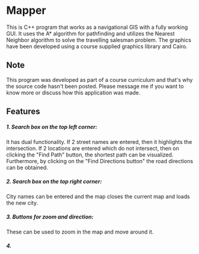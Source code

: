 # Mapper

This is C++ program that works as a navigational GIS with a fully working GUI. It uses the A* algorithm for pathfinding and utilizes the Nearest Neighbor algorithm to solve the travelling salesman problem. The graphics have been developed using a course supplied graphics library and Cairo.

## Note

This program was developed as part of a course curriculum and that's why the source code hasn't been posted. Please message me if you want to know more or discuss how this application was made. 

## Features

##### 1. Search box on the top left corner: 
It has dual functionality. If 2 street names are entered, then it highlights the intersection. If 2 locations are entered which do not intersect, then on clicking the "Find Path" button, the shortest path can be visualized. Furthermore, by clicking on the "Find Directions button" the road directions can be obtained. 

##### 2. Search box on the top right corner:
City names can be entered and the map closes the current map and loads the new city. 

##### 3. Buttons for zoom and direction:
These can be used to zoom in the map and move around it. 

##### 4. 
